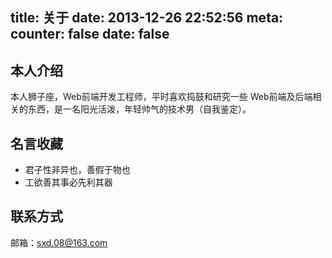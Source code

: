title: 关于
date: 2013-12-26 22:52:56
meta:
  counter: false
  date: false
---

## 本人介绍

<i class="text-indent"></i>本人狮子座，Web前端开发工程师，平时喜欢捣鼓和研究一些 Web前端及后端相关的东西，是一名阳光活泼，年轻帅气的技术男（自我鉴定）。

## 名言收藏

+ 君子性非异也，善假于物也
+ 工欲善其事必先利其器

## 联系方式

邮箱：[sxd.08@163.com](mailto:sxd.08@163.com)

